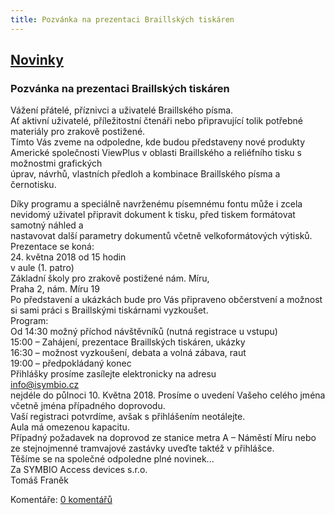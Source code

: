```yaml
---
title: Pozvánka na prezentaci Braillských tiskáren
---
```

## [Novinky](index.php)

### Pozvánka na prezentaci Braillských tiskáren

Vážení přátelé, příznivci a uživatelé Braillského písma.  
Ať aktivní uživatelé, příležitostní čtenáři nebo připravující tolik potřebné materiály pro zrakově postižené.  
Tímto Vás zveme na odpoledne, kde budou představeny nové produkty Americké společnosti ViewPlus v oblasti Braillského a reliéfního tisku s možnostmi grafických  
úprav, návrhů, vlastních předloh a kombinace Braillského písma a černotisku.  
  
Díky programu a speciálně navrženému písemnému fontu může i zcela nevidomý uživatel připravit dokument k tisku, před tiskem formátovat samotný náhled a  
nastavovat další parametry dokumentů včetně velkoformátových výtisků.  
Prezentace se koná:  
24\. května 2018 od 15 hodin  
v aule (1. patro)  
Základní školy pro zrakově postižené nám. Míru,  
Praha 2, nám. Míru 19  
Po představení a ukázkách bude pro Vás připraveno občerstvení a možnost si sami práci s Braillskými tiskárnami vyzkoušet.  
Program:  
Od 14:30 možný příchod návštěvníků (nutná registrace u vstupu)  
15:00 – Zahájení, prezentace Braillských tiskáren, ukázky  
16:30 – možnost vyzkoušení, debata a volná zábava, raut  
19:00 – předpokládaný konec  
Přihlášky prosíme zasílejte elektronicky na adresu  
[info@isymbio.cz](mailform.php?mail=info@isymbio.cz)  
nejdéle do půlnoci 10. Května 2018. Prosíme o uvedení Vašeho celého jména včetně jména případného doprovodu.  
Vaší registraci potvrdíme, avšak s přihlášením neotálejte.  
Aula má omezenou kapacitu.  
Případný požadavek na doprovod ze stanice metra A – Náměstí Míru nebo ze stejnojmenné tramvajové zastávky uveďte taktéž v přihlášce.  
Těšíme se na společné odpoledne plné novinek...  
Za SYMBIO Access devices s.r.o.  
Tomáš Franěk

  
  

Komentáře: [0 komentářů](komentare.php?typ2=0&id=70)